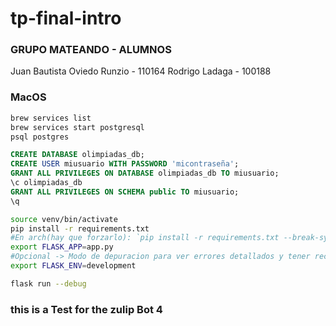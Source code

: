 # tp-final-intro

### GRUPO MATEANDO - ALUMNOS

Juan Bautista Oviedo Runzio - 110164
Rodrigo Ladaga - 100188

### MacOS

```bash
brew services list
brew services start postgresql
psql postgres
```

```sql
CREATE DATABASE olimpiadas_db;
CREATE USER miusuario WITH PASSWORD 'micontraseña';
GRANT ALL PRIVILEGES ON DATABASE olimpiadas_db TO miusuario;
\c olimpiadas_db
GRANT ALL PRIVILEGES ON SCHEMA public TO miusuario;
\q
```

```bash
source venv/bin/activate
pip install -r requirements.txt
#En arch(hay que forzarlo): `pip install -r requirements.txt --break-system-packages`
export FLASK_APP=app.py
#Opcional -> Modo de depuracion para ver errores detallados y tener recarga automática:
export FLASK_ENV=development

flask run --debug
```

### this is a Test for the zulip Bot 4
